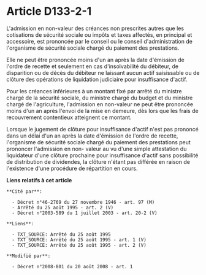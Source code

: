 # Article D133-2-1

L'admission en non-valeur des créances non prescrites autres que les cotisations de sécurité sociale ou impôts et taxes
affectés, en principal et accessoire, est prononcée par le conseil ou le conseil d'administration de l'organisme de sécurité
sociale chargé du paiement des prestations. 

Elle ne peut être prononcée moins d'un an après la date d'émission de l'ordre de recette et seulement en cas d'insolvabilité
du débiteur, de disparition ou de décès du débiteur ne laissant aucun actif saisissable ou de clôture des opérations de
liquidation judiciaire pour insuffisance d'actif. 

Pour les créances inférieures à un montant fixé par arrêté du ministre chargé de la sécurité sociale, du ministre chargé du
budget et du ministre chargé de l'agriculture, l'admission en non-valeur ne peut être prononcée moins d'un an après l'envoi
de la mise en demeure, dès lors que les frais de recouvrement contentieux atteignent ce montant. 

Lorsque le jugement de clôture pour insuffisance d'actif n'est pas prononcé dans un délai d'un an après la date d'émission de
l'ordre de recette, l'organisme de sécurité sociale chargé du paiement des prestations peut prononcer l'admission en non-
valeur au vu d'une simple attestation du liquidateur d'une clôture prochaine pour insuffisance d'actif sans possibilité de
distribution de dividendes, la clôture n'étant pas différée en raison de l'existence d'une procédure de répartition en cours.

**Liens relatifs à cet article**

	**Cité par**:

	  - Décret n°46-2769 du 27 novembre 1946 - art. 97 (M)
	  - Arrêté du 25 août 1995 - art. 2 (V)
	  - Décret n°2003-589 du 1 juillet 2003 - art. 20-2 (V)

	**Liens**:

	  - TXT_SOURCE: Arrêté du 25 août 1995
	  - TXT_SOURCE: Arrêté du 25 août 1995 - art. 1 (V)
	  - TXT_SOURCE: Arrêté du 25 août 1995 - art. 2 (V)

	**Modifié par**:

	  - Décret n°2008-801 du 20 août 2008 - art. 1
